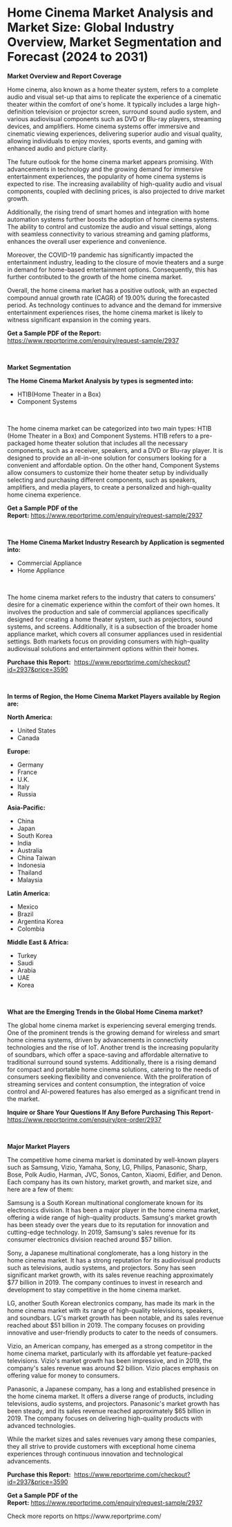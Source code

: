<p><h1>Home Cinema Market Analysis and Market Size: Global Industry Overview, Market Segmentation and Forecast (2024 to 2031)</h1></p><p><strong>Market Overview and Report Coverage</strong></p>
<p><p>Home cinema, also known as a home theater system, refers to a complete audio and visual set-up that aims to replicate the experience of a cinematic theater within the comfort of one's home. It typically includes a large high-definition television or projector screen, surround sound audio system, and various audiovisual components such as DVD or Blu-ray players, streaming devices, and amplifiers. Home cinema systems offer immersive and cinematic viewing experiences, delivering superior audio and visual quality, allowing individuals to enjoy movies, sports events, and gaming with enhanced audio and picture clarity.</p><p>The future outlook for the home cinema market appears promising. With advancements in technology and the growing demand for immersive entertainment experiences, the popularity of home cinema systems is expected to rise. The increasing availability of high-quality audio and visual components, coupled with declining prices, is also projected to drive market growth.</p><p>Additionally, the rising trend of smart homes and integration with home automation systems further boosts the adoption of home cinema systems. The ability to control and customize the audio and visual settings, along with seamless connectivity to various streaming and gaming platforms, enhances the overall user experience and convenience.</p><p>Moreover, the COVID-19 pandemic has significantly impacted the entertainment industry, leading to the closure of movie theaters and a surge in demand for home-based entertainment options. Consequently, this has further contributed to the growth of the home cinema market.</p><p>Overall, the home cinema market has a positive outlook, with an expected compound annual growth rate (CAGR) of 19.00% during the forecasted period. As technology continues to advance and the demand for immersive entertainment experiences rises, the home cinema market is likely to witness significant expansion in the coming years.</p></p>
<p><strong>Get a Sample PDF of the Report:</strong> <a href="https://www.reportprime.com/enquiry/request-sample/2937">https://www.reportprime.com/enquiry/request-sample/2937</a></p>
<p>&nbsp;</p>
<p><strong>Market Segmentation</strong></p>
<p><strong>The Home Cinema Market Analysis by types is segmented into:</strong></p>
<p><ul><li>HTIB(Home Theater in a Box)</li><li>Component Systems</li></ul></p>
<p>&nbsp;</p>
<p><p>The home cinema market can be categorized into two main types: HTIB (Home Theater in a Box) and Component Systems. HTIB refers to a pre-packaged home theater solution that includes all the necessary components, such as a receiver, speakers, and a DVD or Blu-ray player. It is designed to provide an all-in-one solution for consumers looking for a convenient and affordable option. On the other hand, Component Systems allow consumers to customize their home theater setup by individually selecting and purchasing different components, such as speakers, amplifiers, and media players, to create a personalized and high-quality home cinema experience.</p></p>
<p><strong>Get a Sample PDF of the Report:</strong>&nbsp;<a href="https://www.reportprime.com/enquiry/request-sample/2937">https://www.reportprime.com/enquiry/request-sample/2937</a></p>
<p>&nbsp;</p>
<p><strong>The Home Cinema Market Industry Research by Application is segmented into:</strong></p>
<p><ul><li>Commercial Appliance</li><li>Home Appliance</li></ul></p>
<p>&nbsp;</p>
<p><p>The home cinema market refers to the industry that caters to consumers' desire for a cinematic experience within the comfort of their own homes. It involves the production and sale of commercial appliances specifically designed for creating a home theater system, such as projectors, sound systems, and screens. Additionally, it is a subsection of the broader home appliance market, which covers all consumer appliances used in residential settings. Both markets focus on providing consumers with high-quality audiovisual solutions and entertainment options within their homes.</p></p>
<p><strong>Purchase this Report:</strong>&nbsp; <a href="https://www.reportprime.com/checkout?id=2937&price=3590">https://www.reportprime.com/checkout?id=2937&price=3590</a></p>
<p>&nbsp;</p>
<p><strong>In terms of Region, the Home Cinema Market Players available by Region are:</strong></p>
<p>
    <p> <strong> North America: </strong>
        <ul>
            <li>United States</li>
            <li>Canada</li>
        </ul>
        </p> 
    <p> <strong> Europe: </strong>
        <ul>
            <li>Germany</li>
            <li>France</li>
            <li>U.K.</li>
            <li>Italy</li>
            <li>Russia</li>
        </ul>
        </p> 
    <p> <strong> Asia-Pacific: </strong>
        <ul>
            <li>China</li>
            <li>Japan</li>
            <li>South Korea</li>
            <li>India</li>
            <li>Australia</li>
            <li>China Taiwan</li>
            <li>Indonesia</li>
            <li>Thailand</li>
            <li>Malaysia</li>
        </ul>
        </p> 
    <p> <strong> Latin America: </strong>
        <ul>
            <li>Mexico</li>
            <li>Brazil</li>
            <li>Argentina Korea</li>
            <li>Colombia</li>
        </ul>
        </p> 
    <p> <strong> Middle East & Africa: </strong>
        <ul>
            <li>Turkey</li>
            <li>Saudi</li>
            <li>Arabia</li>
            <li>UAE</li>
            <li>Korea</li>
        </ul>
    </p>
    </p>
<p>&nbsp;</p>
<p><strong>What are the Emerging Trends in the Global Home Cinema market?</strong></p>
<p><p>The global home cinema market is experiencing several emerging trends. One of the prominent trends is the growing demand for wireless and smart home cinema systems, driven by advancements in connectivity technologies and the rise of IoT. Another trend is the increasing popularity of soundbars, which offer a space-saving and affordable alternative to traditional surround sound systems. Additionally, there is a rising demand for compact and portable home cinema solutions, catering to the needs of consumers seeking flexibility and convenience. With the proliferation of streaming services and content consumption, the integration of voice control and AI-powered features has also emerged as a significant trend in the market.</p></p>
<p><strong>Inquire or Share Your Questions If Any Before Purchasing This Report</strong>- <a href="https://www.reportprime.com/enquiry/pre-order/2937">https://www.reportprime.com/enquiry/pre-order/2937</a></p>
<p>&nbsp;</p>
<p><strong>Major Market Players</strong></p>
<p><p>The competitive home cinema market is dominated by well-known players such as Samsung, Vizio, Yamaha, Sony, LG, Philips, Panasonic, Sharp, Bose, Polk Audio, Harman, JVC, Sonos, Canton, Xiaomi, Edifier, and Denon. Each company has its own history, market growth, and market size, and here are a few of them:</p><p>Samsung is a South Korean multinational conglomerate known for its electronics division. It has been a major player in the home cinema market, offering a wide range of high-quality products. Samsung's market growth has been steady over the years due to its reputation for innovation and cutting-edge technology. In 2019, Samsung's sales revenue for its consumer electronics division reached around $57 billion.</p><p>Sony, a Japanese multinational conglomerate, has a long history in the home cinema market. It has a strong reputation for its audiovisual products such as televisions, audio systems, and projectors. Sony has seen significant market growth, with its sales revenue reaching approximately $77 billion in 2019. The company continues to invest in research and development to stay competitive in the home cinema market.</p><p>LG, another South Korean electronics company, has made its mark in the home cinema market with its range of high-quality televisions, speakers, and soundbars. LG's market growth has been notable, and its sales revenue reached about $51 billion in 2019. The company focuses on providing innovative and user-friendly products to cater to the needs of consumers.</p><p>Vizio, an American company, has emerged as a strong competitor in the home cinema market, particularly with its affordable yet feature-packed televisions. Vizio's market growth has been impressive, and in 2019, the company's sales revenue was around $2 billion. Vizio places emphasis on offering value for money to consumers.</p><p>Panasonic, a Japanese company, has a long and established presence in the home cinema market. It offers a diverse range of products, including televisions, audio systems, and projectors. Panasonic's market growth has been steady, and its sales revenue reached approximately $65 billion in 2019. The company focuses on delivering high-quality products with advanced technologies.</p><p>While the market sizes and sales revenues vary among these companies, they all strive to provide customers with exceptional home cinema experiences through continuous innovation and technological advancements.</p></p>
<p><strong>Purchase this Report:</strong>&nbsp;&nbsp;<a href="https://www.reportprime.com/checkout?id=2937&price=3590">https://www.reportprime.com/checkout?id=2937&price=3590</a></p>
<p></p>
<p><strong>Get a Sample PDF of the Report:</strong>&nbsp;<a href="https://www.reportprime.com/enquiry/request-sample/2937">https://www.reportprime.com/enquiry/request-sample/2937</a></p>
<p>Check more reports on https://www.reportprime.com/</p>
